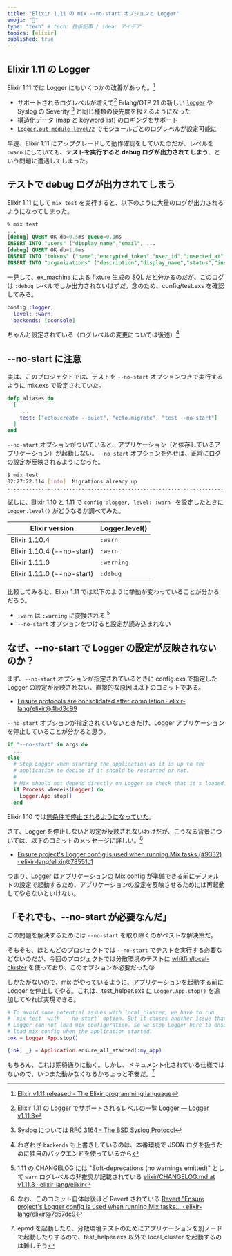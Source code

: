 ```yaml
---
title: "Elixir 1.11 の mix --no-start オプションと Logger"
emoji: "🍋"
type: "tech" # tech: 技術記事 / idea: アイデア
topics: [elixir]
published: true
---
```


## Elixir 1.11 の Logger

Elixir 1.11 では Logger にもいくつかの改善があった。[^1]

- サポートされるログレベルが増えて[^2] Erlang/OTP 21 の新しい [`logger`](https://erlang.org/doc/man/logger.html) や Syslog の Severity [^3] と同じ種類の優先度を扱えるようになった
- 構造化データ (map と keyword list) のロギングをサポート
- [`Logger.put_module_level/2`](https://hexdocs.pm/logger/Logger.html#put_module_level/2) でモジュールごとのログレベルが設定可能に

早速、Elixir 1.11 にアップグレードして動作確認をしていたのだが、レベルを `:warn` にしていても、**テストを実行すると debug ログが出力されてしまう**、という問題に遭遇してしまった。

## テストで debug ログが出力されてしまう

Elixir 1.11 にして `mix test` を実行すると、以下のように大量のログが出力されるようになってしまった。

```sql
% mix test
...
[debug] QUERY OK db=0.5ms queue=0.1ms
INSERT INTO "users" ("display_name","email", ...
[debug] QUERY OK db=1.0ms
INSERT INTO "tokens" ("name","encrypted_token","user_id","inserted_at","updated_at") VALUES ($1,$2,$3,$4,$5) RETURNING "id" ["token7", <<204, 59, ...
INSERT INTO "organizations" ("description","display_name","status","inserted_at","updated_at") VALUES ($1,$2,$3,$4,$5,$6,$7) RETURNING "id" ["organization-755", "organization-755", ...
```

一見して、[ex_machina](https://github.com/thoughtbot/ex_machina) による fixture 生成の SQL だと分かるのだが、このログは `:debug` レベルでしか出力されないはずだ。念のため、config/test.exs を確認してみる。

```elixir:config/test.exs
config :logger,
  level: :warn,
  backends: [:console]
```

ちゃんと設定されている（ログレベルの変更については後述）[^4]

## --no-start に注意

実は、このプロジェクトでは、テストを `--no-start` オプションつきで実行するように mix.exs で設定されていた。

```elixir:mix.exs
defp aliases do
  [
    ...
    test: ["ecto.create --quiet", "ecto.migrate", "test --no-start"]
  ]
end
```

`--no-start` オプションがついていると、アプリケーション（と依存しているアプリケーション）が起動しない。`--no-start` オプションを外せば、正常にログの設定が反映されるようになった。

```bash
$ mix test
02:27:22.114 [info]  Migrations already up
............................................................................................
```

試しに、Elixir 1.10 と 1.11 で `config :logger, level: :warn ` を設定したときに `Logger.level()` がどうなるか調べてみた。

| Elixir version             | Logger.level() |
| -------------------------- | -------------- |
| Elixir 1.10.4              | `:warn`        |
| Elixir 1.10.4 (--no-start) | `:warn`        |
| Elixir 1.11.0              | `:warning`     |
| Elixir 1.11.0 (--no-start) | `:debug`       |

比較してみると、Elixir 1.11 では以下のように挙動が変わっていることが分かるだろう。

- `:warn` は `:warning` に変換される [^5]
- `--no-start` オプションをつけると設定が読み込まれない

## なぜ、--no-start で Logger の設定が反映されないのか？

まず、`--no-start` オプションが指定されているときに config.exs で指定した Logger の設定が反映されない、直接的な原因は以下のコミットである。

- [Ensure protocols are consolidated after compilation · elixir-lang/elixir@4bd3c99](https://github.com/elixir-lang/elixir/commit/4bd3c9936ba4d6d72b662655bfd4ab7c5a283e0a#diff-cffd24d00c59b8e800adffe0f0ddc267f13d12ec5f0e98c7beb8256bd73791efR60)

`--no-start` オプションが指定されていないときだけ、Logger アプリケーションを停止していることが分かると思う。

```elixir
if "--no-start" in args do
  ...
else
  # Stop Logger when starting the application as it is up to the
  # application to decide if it should be restarted or not.
  #
  # Mix should not depend directly on Logger so check that it's loaded.
  if Process.whereis(Logger) do
    Logger.App.stop()
  end
```

Elixir 1.10 では[無条件で停止されるようになっていた](https://github.com/elixir-lang/elixir/blob/1145dc01680aab7094f8a6dbd38b65185e14adb4/lib/mix/lib/mix/tasks/app.start.ex#L73)。

さて、Logger を停止しないと設定が反映されないわけだが、こうなる背景については、以下のコミットのメッセージに詳しい。[^6]

- [Ensure project's Logger config is used when running Mix tasks (#9332) · elixir-lang/elixir@78551c1](https://github.com/elixir-lang/elixir/commit/78551c11c9c97bb608e4097d2e0c36458b11f535)

つまり、Logger はアプリケーションの Mix config が準備できる前にデフォルトの設定で起動するため、アプリケーションの設定を反映させるためには再起動してやらないといけない。

## 「それでも、--no-start が必要なんだ」

この問題を解決するためには `--no-start` を取り除くのがベストな解決策だ。

そもそも、ほとんどのプロジェクトでは `--no-start` でテストを実行する必要などないのだが、今回のプロジェクトでは分散環境のテストに [whitfin/local-cluster](https://github.com/whitfin/local-cluster) を使っており、このオプションが必要だった😢

しかたがないので、mix がやっているように、アプリケーションを起動する前に Logger を停止してやる。これは、test_helper.exs に `Logger.App.stop()` を追加してやれば実現できる。

```elixir:test_helper.exs
# To avoid some potential issues with local_cluster, we have to run
# `mix test` with `--no-start` option. But it causes another issue that
# Logger can not load mix configuration. So we stop Logger here to ensure
# load mix config when the application started.
:ok = Logger.App.stop()

{:ok, _} = Application.ensure_all_started(:my_app)
```

もちろん、これは期待通りに動く。しかし、ドキュメント化されている仕様ではないので、いつまた動かなくなるかちょっと不安だ。[^7]

[^1]: [Elixir v1.11 released - The Elixir programming language](https://elixir-lang.org/blog/2020/10/06/elixir-v1-11-0-released/)
[^2]: Elixir 1.11 の Logger でサポートされるレベルの一覧 [Logger — Logger v1.11.3](https://hexdocs.pm/logger/1.11.3/Logger.html#module-levels) 
[^3]: Syslog については [RFC 3164 - The BSD Syslog Protocol](https://tools.ietf.org/html/rfc3164)
[^4]: わざわざ `backends` も上書きしているのは、本番環境で JSON ログを扱うために独自のバックエンドを使っているから
[^5]: 1.11 の CHANGELOG には "Soft-deprecations (no warnings emitted)" として `warn` ログレベルの非推奨が記載されている [elixir/CHANGELOG.md at v1.11.3 · elixir-lang/elixir](https://github.com/elixir-lang/elixir/blob/v1.11.3/CHANGELOG.md#logger-3)
[^6]: なお、このコミット自体は後ほど Revert されている [Revert "Ensure project's Logger config is used when running Mix tasks… · elixir-lang/elixir@7d57dc9](https://github.com/elixir-lang/elixir/commit/7d57dc9d9b98414652fb5c0da31e7ce9f35fe651)
[^7]: epmd を起動したり、分散環境テストのためにアプリケーションを別ノードで起動したりするので、test_helper.exs 以外で local_cluster を起動するのは難しそう